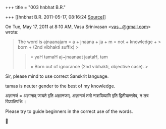 +++
title = "003 hnbhat B.R."

+++
[[hnbhat B.R.	2011-05-17, 08:16:24 [Source](https://groups.google.com/g/samskrita/c/g9F9Il5J69k)]]



On Tue, May 17, 2011 at 8:10 AM, Vasu Srinivasan \<[vas...@gmail.com]()\> wrote:  

> The word is ajnaanajam = a + jnaana + ja + m = not + knowledge + > born + (2nd vibhakti suffix) >
> 
> >   
> > 
> > 
> > = yaH tamaH aj\~jnaanaat jaataH, tam
> > 
> > 
> >   
> > 
> > 
> > = Born out of ignorance (2nd vibhakti, objective case). >
> 
> > 
> > 
> > 
> >   
> > 
> > 
> > 

  

  

Sir, please mind to use correct Sanskrit language.

  

tamas is neuter gender to the best of my knowledge.

  

अज्ञानजं = अज्ञानाद् जायते इति अज्ञानजम्. अज्ञानजं तमो नाशयिष्यामि इति द्वितीयान्तमेव, न तत्र विप्रपतिपत्तिः।

  

Please try to guide beginners in the correct use of the words.





